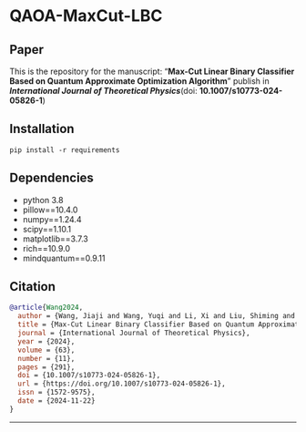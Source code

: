 # QAOA-MaxCut-LBC

## Paper

This is the repository for the manuscript: “**Max-Cut Linear Binary Classifier Based on Quantum Approximate Optimization Algorithm**” publish in ***International Journal of Theoretical Physics***(doi: **10.1007/s10773-024-05826-1**)



## Installation

```
pip install -r requirements
```



## Dependencies

-   python 3.8
-   pillow==10.4.0
-   numpy==1.24.4
-   scipy==1.10.1
-   matplotlib==3.7.3
-   rich==10.9.0
-   mindquantum==0.9.11

## Citation

```bib
@article{Wang2024,
  author = {Wang, Jiaji and Wang, Yuqi and Li, Xi and Liu, Shiming and Zhuang, Junda and Qin, Chao},
  title = {Max-Cut Linear Binary Classifier Based on Quantum Approximate Optimization Algorithm},
  journal = {International Journal of Theoretical Physics},
  year = {2024},
  volume = {63},
  number = {11},
  pages = {291},
  doi = {10.1007/s10773-024-05826-1},
  url = {https://doi.org/10.1007/s10773-024-05826-1},
  issn = {1572-9575},
  date = {2024-11-22}
}
```



**  ****